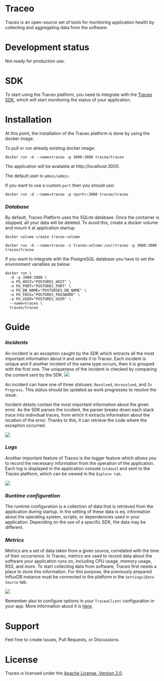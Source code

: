 # Traceo
Traceo is an open-source set of tools for monitoring application health by collecting and aggregating data from the software. 

# Development status
Not ready for production use.

# SDK
To start using the Traceo platform, you need to integrate with the [Traceo SDK](https://github.com/traceo-io/traceo-node), which will start monitoring the status of your application.

# Installation
At this point, the installation of the Traceo platform is done by using the docker image.

To pull or run already existing docker image:
```
docker run -d --name=traceo -p 3000:3000 traceo/traceo
```

The application will be available at http://localhost:3000.

The default user is `admin/admin`. 

If you want to use a custom `port` then you should use:
```
docker run -d --name=traceo -p <port>:3000 traceo/traceo
```

### ***Database***
By default, Traceo Platform uses the SQLite database. Once the container is stopped, all your data will be deleted. To avoid this, create a docker volume and mount it at application startup.
```
docker volume create traceo-volume

docker run -d --name=traceo -v traceo-volume:/usr/traceo -p 3000:3000 traceo/traceo
```


If you want to integrate with the PostgreSQL database you have to set the environment variables as below:

```
docker run \
  -d -p 3000:3000 \
  -e PG_HOST="POSTGRES_HOST" \
  -e PG_PORT="POSTGRES_PORT" \
  -e PG_DB_NAME="POSTGRSES_DB_NAME" \
  -e PG_PASS="POSTGRES_PASSWORD" \
  -e PG_USER="POSTGRES_USER" \
  --name=traceo \
  traceo/traceo
```
# Guide
### ***Incidents***
An incident is an exception caught by the SDK which extracts all the most important information about it and sends it to Traceo. Each incident is unique and if another incident of the same type occurs, then it is grouped with the first one. The uniqueness of the incident is checked by comparing the content sent by the SDK.
<img src="https://github.com/traceo-io/traceo/raw/develop/.github/screenshots/traceo-incidents-list.PNG">

An incident can have one of three statuses: `Resolved`, `Unresolved`, and `In Progress`. This status should be updated as work progresses to resolve the issue.

Incident details contain the most important information about the given error. As the SDK parses the incident, the parser breaks down each stack trace into individual traces, from which it extracts information about the location of the error. Thanks to this, it can retrieve the code where the exception occurred. 

<img src="https://github.com/traceo-io/traceo/raw/develop/.github/screenshots/traceo-incident-preview.PNG">

### ***Logs***

Another important feature of Traceo is the logger feature which allows you to record the necessary information from the operation of the application. Each log is displayed in the application console (`stdout`) and sent to the Traceo platform, which can be viewed in the `Explore tab`.

<img src="https://github.com/traceo-io/traceo/raw/develop/.github/screenshots/traceo-logs.PNG">

### ***Runtime configuration***

The runtime configuration is a collection of data that is retrieved from the application during startup. In the setting of these data is eq. information about the operating system, scripts, or dependencies used in your application. Depending on the use of a specific SDK, the data may be different.

### ***Metrics***

Metrics are a set of data taken from a given source, correlated with the time of their occurrence. In Traceo, metrics are used to record data about the software your application runs on, including CPU usage, memory usage, RSS, and more. To start collecting data from software, Traceo first needs a place to store this information. For this purpose, the previously prepared InfluxDB instance must be connected to the platform in the `Settings|Data Source` tab.

<img src="https://github.com/traceo-io/traceo/raw/develop/.github/screenshots/traceo-metrics.PNG">

Remember also to configure options in your `TraceoClient` configuration in your app. More information about it is [here](https://github.com/traceo-io/traceo-node).

# Support

Feel free to create Issues, Pull Requests, or Discussions.

# License

Traceo is licensed under the [Apache License, Version 2.0](https://github.com/traceo-dev/traceo/blob/main/LICENSE).
